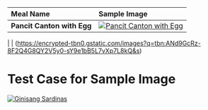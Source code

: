 | Meal Name | Sample Image |
| :--- | :--- |
| **Pancit Canton with Egg** | [![Pancit Canton with Egg](https://encrypted-tbn0.gstatic.com/images?q=tbn:ANd9GcSzAVNm-dradFihZebCp2Lg9fYNeEcKk1z9BoN52sa5hbv_IUC3gNs8ppk&s=10)](https://encrypted-tbn0.gstatic.com/images?q=tbn:ANd9GcSzAVNm-dradFihZebCp2Lg9fYNeEcKk1z9BoN52sa5hbv_IUC3gNs8ppk&s=10) |

| | (https://encrypted-tbn0.gstatic.com/images?q=tbn:ANd9GcRz-8F2Q4G8QY2V5y0-sY9e1bB5L7vXp7L8kQ&s)

# Test Case for Sample Image

[![Ginisang Sardinas](https://i.imgur.com/2Xy5E6e.png)](https://i.imgur.com/gK2g27C.png)
